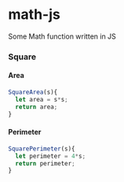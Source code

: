 # math-js
Some Math function written in JS


### Square

#### Area
```javascript
SquareArea(s){
  let area = s*s;
  return area;
}
```

#### Perimeter
```javascript
SquarePerimeter(s){
  let perimeter = 4*s;
  return perimeter;
}
```
